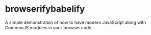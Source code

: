 # browserifybabelify
A simple demonstration of how to have modern JavaScript along with CommonJS modules in your browser code.
